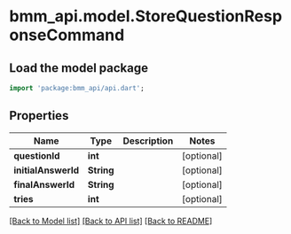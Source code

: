 # bmm_api.model.StoreQuestionResponseCommand

## Load the model package
```dart
import 'package:bmm_api/api.dart';
```

## Properties
Name | Type | Description | Notes
------------ | ------------- | ------------- | -------------
**questionId** | **int** |  | [optional] 
**initialAnswerId** | **String** |  | [optional] 
**finalAnswerId** | **String** |  | [optional] 
**tries** | **int** |  | [optional] 

[[Back to Model list]](../README.md#documentation-for-models) [[Back to API list]](../README.md#documentation-for-api-endpoints) [[Back to README]](../README.md)


